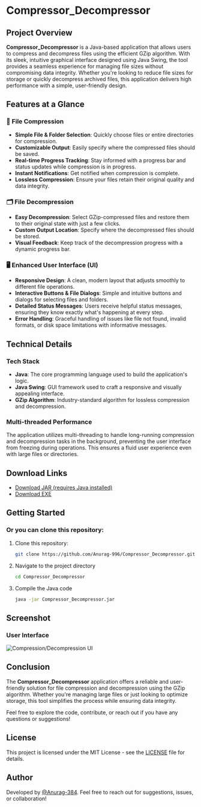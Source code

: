 # Compressor_Decompressor

## Project Overview

**Compressor_Decompressor** is a Java-based application that allows users to compress and decompress files using the efficient GZip algorithm. With its sleek, intuitive graphical interface designed using Java Swing, the tool provides a seamless experience for managing file sizes without compromising data integrity. Whether you're looking to reduce file sizes for storage or quickly decompress archived files, this application delivers high performance with a simple, user-friendly design.

## Features at a Glance

### 🔄 File Compression
- **Simple File & Folder Selection**: Quickly choose files or entire directories for compression.
- **Customizable Output**: Easily specify where the compressed files should be saved.
- **Real-time Progress Tracking**: Stay informed with a progress bar and status updates while compression is in progress.
- **Instant Notifications**: Get notified when compression is complete.
- **Lossless Compression**: Ensure your files retain their original quality and data integrity.

### 🗂️ File Decompression
- **Easy Decompression**: Select GZip-compressed files and restore them to their original state with just a few clicks.
- **Custom Output Location**: Specify where the decompressed files should be stored.
- **Visual Feedback**: Keep track of the decompression progress with a dynamic progress bar.

### 🖥️ Enhanced User Interface (UI)
- **Responsive Design**: A clean, modern layout that adjusts smoothly to different file operations.
- **Interactive Buttons & File Dialogs**: Simple and intuitive buttons and dialogs for selecting files and folders.
- **Detailed Status Messages**: Users receive helpful status messages, ensuring they know exactly what's happening at every step.
- **Error Handling**: Graceful handling of issues like file not found, invalid formats, or disk space limitations with informative messages.

## Technical Details

### Tech Stack
- **Java**: The core programming language used to build the application's logic.
- **Java Swing**: GUI framework used to craft a responsive and visually appealing interface.
- **GZip Algorithm**: Industry-standard algorithm for lossless compression and decompression.

### Multi-threaded Performance
The application utilizes multi-threading to handle long-running compression and decompression tasks in the background, preventing the user interface from freezing during operations. This ensures a fluid user experience even with large files or directories.

## Download Links

- [Download JAR (requires Java installed)](https://github.com/Anurag-996/Compressor_Decompressor/raw/main/Compressor_Decompressor.jar)
- [Download EXE](https://github.com/Anurag-996/Compressor_Decompressor/raw/main/Compressor_Decompressor.exe)

## Getting Started

### Or you can clone this repository:
1. Clone this repository:
   ```bash
   git clone https://github.com/Anurag-996/Compressor_Decompressor.git

2. Navigate to the project directory
    ```bash
    cd Compressor_Decompressor

3. Compile the Java code
    ```bash
    java -jar Compressor_Decompressor.jar

## Screenshot

### User Interface
![Compression/Decompression UI](screenshot/compressor_decompressor.PNG)

## Conclusion

The **Compressor_Decompressor** application offers a reliable and user-friendly solution for file compression and decompression using the GZip algorithm. Whether you're managing large files or just looking to optimize storage, this tool simplifies the process while ensuring data integrity. 

Feel free to explore the code, contribute, or reach out if you have any questions or suggestions!

## License
This project is licensed under the MIT License - see the [LICENSE](LICENSE) file for details.

## Author
Developed by [@Anurag-384](https://github.com/Anurag-996). Feel free to reach out for suggestions, issues, or collaboration!
